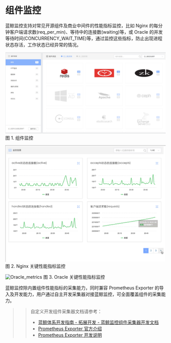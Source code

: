 # 组件监控

蓝鲸监控支持对常见开源组件及商业中间件的性能指标监控，比如 Nginx 的每分钟客户端请求数(req_per_min)、等待中的连接数(waiting)等，或 Oracle 的并发等待时间(CONCURRENCY_WAIT_TIME)等，通过监控这些指标，防止出现进程状态存活，工作状态已经异常的情况。

![](../media/15365875823211.jpg)
图 1. 组件监控

![Nginx_metrics](../media/Nginx_metrics.gif)
图 2. Nginx 关键性能指标监控

![Oracle_metrics](../media/Oracle_metrics.gif)
图 3. Oracle 关键性能指标监控

蓝鲸监控除内置组件性能指标的采集能力，同时兼容 Prometheus Exporter 的导入及开发能力，用户通过自主开发采集器对接蓝鲸监控，可全面覆盖组件的采集能力。

>> 自定义开发组件采集器文档请参考：
>> - [蓝鲸体系开发指南 - 拓展开发 - 蓝鲸监控组件采集器开发文档](5.1/开发指南/扩展开发/monitor.md)
>> - [Prometheus Exporter 官方介绍](https://prometheus.io/docs/instrumenting/exporters/)
>> - [Prometheus Exporter 开发说明](https://prometheus.io/docs/instrumenting/writing_exporters/)
